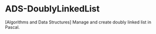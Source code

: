 # ADS-DoublyLinkedList
 [Algorithms and Data Structures] Manage and create doubly linked list in Pascal.
